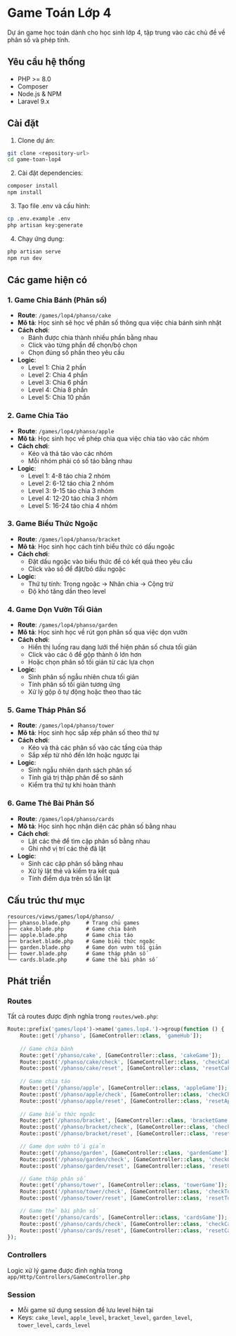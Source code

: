 # Game Toán Lớp 4

Dự án game học toán dành cho học sinh lớp 4, tập trung vào các chủ đề về phân số và phép tính.

## Yêu cầu hệ thống

- PHP >= 8.0
- Composer
- Node.js & NPM
- Laravel 9.x

## Cài đặt

1. Clone dự án:
```bash
git clone <repository-url>
cd game-toan-lop4
```

2. Cài đặt dependencies:
```bash
composer install
npm install
```

3. Tạo file .env và cấu hình:
```bash
cp .env.example .env
php artisan key:generate
```

4. Chạy ứng dụng:
```bash
php artisan serve
npm run dev
```

## Các game hiện có

### 1. Game Chia Bánh (Phân số)
- **Route**: `/games/lop4/phanso/cake`
- **Mô tả**: Học sinh sẽ học về phân số thông qua việc chia bánh sinh nhật
- **Cách chơi**: 
  - Bánh được chia thành nhiều phần bằng nhau
  - Click vào từng phần để chọn/bỏ chọn
  - Chọn đúng số phần theo yêu cầu
- **Logic**: 
  - Level 1: Chia 2 phần
  - Level 2: Chia 4 phần
  - Level 3: Chia 6 phần
  - Level 4: Chia 8 phần
  - Level 5: Chia 10 phần

### 2. Game Chia Táo
- **Route**: `/games/lop4/phanso/apple`
- **Mô tả**: Học sinh học về phép chia qua việc chia táo vào các nhóm
- **Cách chơi**:
  - Kéo và thả táo vào các nhóm
  - Mỗi nhóm phải có số táo bằng nhau
- **Logic**:
  - Level 1: 4-8 táo chia 2 nhóm
  - Level 2: 6-12 táo chia 2 nhóm
  - Level 3: 9-15 táo chia 3 nhóm
  - Level 4: 12-20 táo chia 3 nhóm
  - Level 5: 16-24 táo chia 4 nhóm

### 3. Game Biểu Thức Ngoặc
- **Route**: `/games/lop4/phanso/bracket`
- **Mô tả**: Học sinh học cách tính biểu thức có dấu ngoặc
- **Cách chơi**:
  - Đặt dấu ngoặc vào biểu thức để có kết quả theo yêu cầu
  - Click vào số để đặt/bỏ dấu ngoặc
- **Logic**:
  - Thứ tự tính: Trong ngoặc → Nhân chia → Cộng trừ
  - Độ khó tăng dần theo level

### 4. Game Dọn Vườn Tối Giản
- **Route**: `/games/lop4/phanso/garden`
- **Mô tả**: Học sinh học về rút gọn phân số qua việc dọn vườn
- **Cách chơi**:
  - Hiển thị luống rau dạng lưới thể hiện phân số chưa tối giản
  - Click vào các ô để gộp thành ô lớn hơn
  - Hoặc chọn phân số tối giản từ các lựa chọn
- **Logic**:
  - Sinh phân số ngẫu nhiên chưa tối giản
  - Tính phân số tối giản tương ứng
  - Xử lý gộp ô tự động hoặc theo thao tác

### 5. Game Tháp Phân Số
- **Route**: `/games/lop4/phanso/tower`
- **Mô tả**: Học sinh học sắp xếp phân số theo thứ tự
- **Cách chơi**:
  - Kéo và thả các phân số vào các tầng của tháp
  - Sắp xếp từ nhỏ đến lớn hoặc ngược lại
- **Logic**:
  - Sinh ngẫu nhiên danh sách phân số
  - Tính giá trị thập phân để so sánh
  - Kiểm tra thứ tự khi hoàn thành

### 6. Game Thẻ Bài Phân Số
- **Route**: `/games/lop4/phanso/cards`
- **Mô tả**: Học sinh học nhận diện các phân số bằng nhau
- **Cách chơi**:
  - Lật các thẻ để tìm cặp phân số bằng nhau
  - Ghi nhớ vị trí các thẻ đã lật
- **Logic**:
  - Sinh các cặp phân số bằng nhau
  - Xử lý lật thẻ và kiểm tra kết quả
  - Tính điểm dựa trên số lần lật

## Cấu trúc thư mục

```
resources/views/games/lop4/phanso/
├── phanso.blade.php     # Trang chủ games
├── cake.blade.php       # Game chia bánh
├── apple.blade.php      # Game chia táo
├── bracket.blade.php    # Game biểu thức ngoặc
├── garden.blade.php     # Game dọn vườn tối giản
├── tower.blade.php      # Game tháp phân số
└── cards.blade.php      # Game thẻ bài phân số
```

## Phát triển

### Routes
Tất cả routes được định nghĩa trong `routes/web.php`:
```php
Route::prefix('games/lop4')->name('games.lop4.')->group(function () {
    Route::get('/phanso', [GameController::class, 'gameHub']);
    
    // Game chia bánh
    Route::get('/phanso/cake', [GameController::class, 'cakeGame']);
    Route::post('/phanso/cake/check', [GameController::class, 'checkCakeAnswer']);
    Route::post('/phanso/cake/reset', [GameController::class, 'resetCakeGame']);
    
    // Game chia táo
    Route::get('/phanso/apple', [GameController::class, 'appleGame']);
    Route::post('/phanso/apple/check', [GameController::class, 'checkChiataoAnswer']);
    Route::post('/phanso/apple/reset', [GameController::class, 'resetAppleGame']);
    
    // Game biểu thức ngoặc
    Route::get('/phanso/bracket', [GameController::class, 'bracketGame']);
    Route::post('/phanso/bracket/check', [GameController::class, 'checkBieuthucAnswer']);
    Route::post('/phanso/bracket/reset', [GameController::class, 'resetBracketGame']);

    // Game dọn vườn tối giản
    Route::get('/phanso/garden', [GameController::class, 'gardenGame']);
    Route::post('/phanso/garden/check', [GameController::class, 'checkGardenAnswer']);
    Route::post('/phanso/garden/reset', [GameController::class, 'resetGardenGame']);

    // Game tháp phân số
    Route::get('/phanso/tower', [GameController::class, 'towerGame']);
    Route::post('/phanso/tower/check', [GameController::class, 'checkTowerAnswer']);
    Route::post('/phanso/tower/reset', [GameController::class, 'resetTowerGame']);

    // Game thẻ bài phân số
    Route::get('/phanso/cards', [GameController::class, 'cardsGame']);
    Route::post('/phanso/cards/check', [GameController::class, 'checkCardsAnswer']);
    Route::post('/phanso/cards/reset', [GameController::class, 'resetCardsGame']);
});
```

### Controllers
Logic xử lý game được định nghĩa trong `app/Http/Controllers/GameController.php`

### Session
- Mỗi game sử dụng session để lưu level hiện tại
- Keys: `cake_level`, `apple_level`, `bracket_level`, `garden_level`, `tower_level`, `cards_level`
